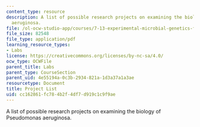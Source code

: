 ```yaml
---
content_type: resource
description: A list of possible research projects on examining the biology of Pseudomonas
  aeruginosa.
file: /ol-ocw-studio-app/courses/7-13-experimental-microbial-genetics-fall-2008/cc162861fc784b2f4df7d919c1c9f9ae_MIT7_13f08_lab01_ProjectSummaries.pdf
file_size: 82548
file_type: application/pdf
learning_resource_types:
- Labs
license: https://creativecommons.org/licenses/by-nc-sa/4.0/
ocw_type: OCWFile
parent_title: Labs
parent_type: CourseSection
parent_uid: 4e55194a-0c3b-2934-821a-1d3a37a1a3ae
resourcetype: Document
title: Project List
uid: cc162861-fc78-4b2f-4df7-d919c1c9f9ae
---
```

A list of possible research projects on examining the biology of Pseudomonas aeruginosa.